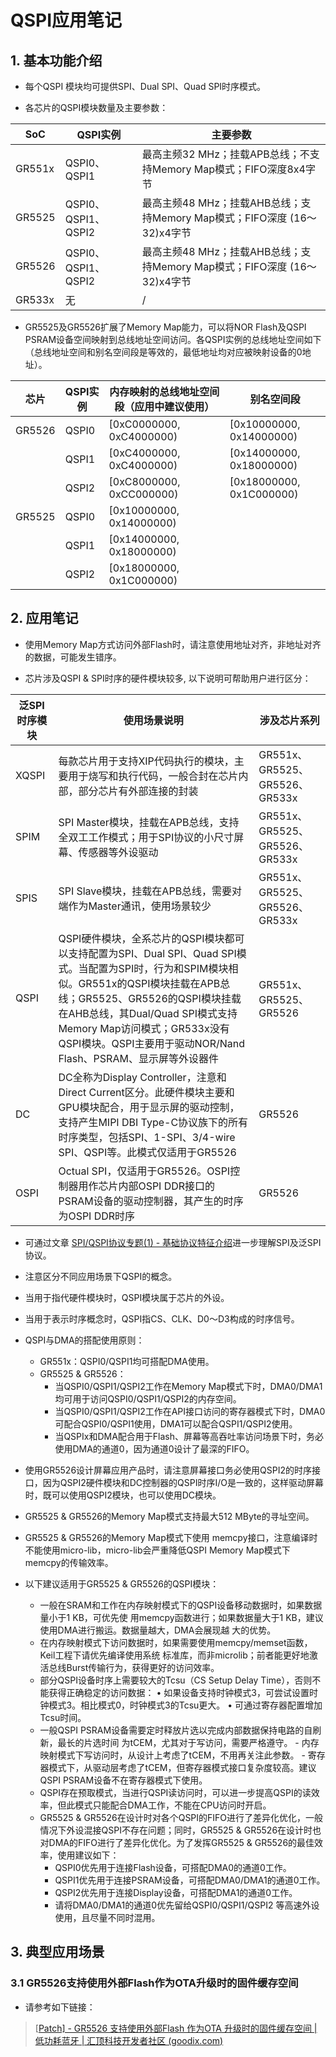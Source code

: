 # QSPI应用笔记



## 1. 基本功能介绍

-   每个QSPI 模块均可提供SPI、Dual SPI、Quad SPI时序模式。

-   各芯片的QSPI模块数量及主要参数：

| SoC    | QSPI实例            | 主要参数                                                     |
| ------ | ------------------- | ------------------------------------------------------------ |
| GR551x | QSPI0、QSPI1        | 最高主频32 MHz；挂载APB总线；不支持Memory Map模式；FIFO深度8x4字节 |
| GR5525 | QSPI0、QSPI1、QSPI2 | 最高主频48 MHz；挂载AHB总线；支持Memory Map模式；FIFO深度 (16～32)x4字节 |
| GR5526 | QSPI0、QSPI1、QSPI2 | 最高主频48 MHz；挂载AHB总线；支持Memory Map模式；FIFO深度 (16～32)x4字节 |
| GR533x | 无                  | /                                                            |

-   GR5525及GR5526扩展了Memory Map能力，可以将NOR Flash及QSPI PSRAM设备空间映射到总线地址空间访问。各QSPI实例的总线地址空间如下（总线地址空间和别名空间段是等效的，最低地址均对应被映射设备的0地址）。

| 芯片   | QSPI实例 | 内存映射的总线地址空间段（应用中建议使用） | 别名空间段               |
| ------ | -------- | ------------------------------------------ | ------------------------ |
| GR5526 | QSPI0    | [0xC0000000, 0xC4000000)                   | [0x10000000, 0x14000000) |
|        | QSPI1    | [0xC4000000, 0xC4000000)                   | [0x14000000, 0x18000000) |
|        | QSPI2    | [0xC8000000, 0xCC000000)                   | [0x18000000, 0x1C000000) |
| GR5525 | QSPI0    | [0x10000000, 0x14000000)                   |                          |
|        | QSPI1    | [0x14000000, 0x18000000)                   |                          |
|        | QSPI2    | [0x18000000, 0x1C000000)                   |                          |



## 2. 应用笔记

-   使用Memory Map方式访问外部Flash时，请注意使用地址对齐，非地址对齐的数据，可能发生错序。

-   芯片涉及QSPI & SPI时序的硬件模块较多, 以下说明可帮助用户进行区分：

| 泛SPI时序模块 | 使用场景说明                                                 | 涉及芯片系列                   |
| ------------- | ------------------------------------------------------------ | ------------------------------ |
| XQSPI         | 每款芯片用于支持XIP代码执行的模块，主要用于烧写和执行代码，一般合封在芯片内部，部分芯片有外部连接的封装 | GR551x、GR5525、GR5526、GR533x |
| SPIM          | SPI Master模块，挂载在APB总线，支持全双工工作模式；用于SPI协议的小尺寸屏幕、传感器等外设驱动 | GR551x、GR5525、GR5526、GR533x |
| SPIS          | SPI Slave模块，挂载在APB总线，需要对端作为Master通讯，使用场景较少 | GR551x、GR5525、GR5526、GR533x |
| QSPI          | QSPI硬件模块，全系芯片的QSPI模块都可以支持配置为SPI、Dual SPI、Quad SPI模式。当配置为SPI时，行为和SPIM模块相似。GR551x的QSPI模块挂载在APB总线；GR5525、GR5526的QSPI模块挂载在AHB总线，其Dual/Quad SPI模式支持Memory Map访问模式；GR533x没有QSPI模块。QSPI主要用于驱动NOR/Nand Flash、PSRAM、显示屏等外设器件 | GR551x、GR5525、GR5526         |
| DC            | DC全称为Display Controller，注意和Direct Current区分。此硬件模块主要和GPU模块配合，用于显示屏的驱动控制，支持产生MIPI DBI Type-C协议族下的所有时序类型，包括SPI、1-SPI、3/4-wire SPI、QSPI等。此模式仅适用于GR5526 | GR5526                         |
| OSPI          | Octual SPI，仅适用于GR5526。OSPI控制器用作芯片内部OSPI DDR接口的PSRAM设备的驱动控制器，其产生的时序为OSPI DDR时序 | GR5526                         |


-   可通过文章 [SPI/QSPI协议专题(1) - 基础协议特征介绍](https://developers.goodix.com/zh/bbs/blog_detail/49a0f09333f3412380b8a58ce22f879b)进一步理解SPI及泛SPI协议。
-   注意区分不同应用场景下QSPI的概念。
-   当用于指代硬件模块时，QSPI模块属于芯片的外设。
-   当用于表示时序概念时，QSPI指CS、CLK、D0～D3构成的时序信号。


-   QSPI与DMA的搭配使用原则：
    -   GR551x：QSPI0/QSPI1均可搭配DMA使用。
    -   GR5525 & GR5526：
        -   当QSPI0/QSPI1/QSPI2工作在Memory Map模式下时，DMA0/DMA1均可用于访问QSPI0/QSPI1/QSPI2的内存空间。
        -   当QSPI0/QSPI1/QSPI2工作在API接口访问的寄存器模式下时，DMA0可配合QSPI0/QSPI1使用，DMA1可以配合QSPI1/QSPI2使用。
        -   当QSPIx和DMA配合用于Flash、屏幕等高吞吐率访问场景下时，务必使用DMA的通道0，因为通道0设计了最深的FIFO。

-   使用GR5526设计屏幕应用产品时，请注意屏幕接口务必使用QSPI2的时序接口，因为QSPI2硬件模块和DC控制器的QSPI时序I/O是一致的，这样驱动屏幕时，既可以使用QSPI2模块，也可以使用DC模块。
-   GR5525 & GR5526的Memory Map模式支持最大512 MByte的寻址空间。
-   GR5525 & GR5526的Memory Map模式下使用 memcpy接口，注意编译时不能使用micro-lib，micro-lib会严重降低QSPI Memory Map模式下memcpy的传输效率。
-   以下建议适用于GR5525 & GR5526的QSPI模块：
    -    一般在SRAM和工作在内存映射模式下的QSPI设备移动数据时，如果数据量小于1 KB，可优先使
        用memcpy函数进行；如果数据量大于1 KB，建议使用DMA进行搬运。数据量越大，DMA会展现越
        大的优势。
    -   在内存映射模式下访问数据时，如果需要使用memcpy/memset函数，Keil工程下请优先编译使用系统
        标准库，而非microlib；前者能更好地激活总线Burst传输行为，获得更好的访问效率。
    -   部分QSPI设备时序上需要较大的Tcsu（CS Setup Delay Time），否则不能获得正确稳定的访问数据：
        • 如果设备支持时钟模式3，可尝试设置时钟模式3。相比模式0，时钟模式3的Tcsu更大。
        • 可通过寄存器配置增加Tcsu时间。
    -    一般QSPI PSRAM设备需要定时释放片选以完成内部数据保持电路的自刷新，最长的片选时间
        为tCEM，尤其对于写访问，需要严格遵守。
        -   内存映射模式下写访问时，从设计上考虑了tCEM，不用再关注此参数。
        -   寄存器模式下，从驱动层考虑了tCEM，但寄存器模式接口复杂度较高。建议QSPI PSRAM设备不在寄存器模式下使用。
    -    QSPI存在预取模式，当进行QSPI读访问时，可以进一步提高QSPI的读效率，但此模式只能配合DMA工作，不能在CPU访问时开启。
    -   GR5525 & GR5526在设计时对各个QSPI的FIFO进行了差异化优化，一般情况下外设混接QSPI不存在问题；同时，GR5525 & GR5526在设计时也对DMA的FIFO进行了差异化优化。为了发挥GR5525 & GR5526的最佳效率，使用建议如下：
        -   QSPI0优先用于连接Flash设备，可搭配DMA0的通道0工作。
        -   QSPI1优先用于连接PSRAM设备，可搭配DMA0/DMA1的通道0工作。
        -   QSPI2优先用于连接Display设备，可搭配DMA1的通道0工作。
        -   请将DMA0/DMA1的通道0优先留给QSPI0/QSPI1/QSPI2 等高速外设使用，且尽量不同时混用。



## 3. 典型应用场景

### 3.1 GR5526支持使用外部Flash作为OTA升级时的固件缓存空间

- 请参考如下链接：

> [[Patch\] - GR5526 支持使用外部Flash 作为OTA 升级时的固件缓存空间 | 低功耗蓝牙 | 汇顶科技开发者社区 (goodix.com)](https://developers.goodix.com/zh/bbs/detail/51d67bb927704dadab2a53c0602e1d36)